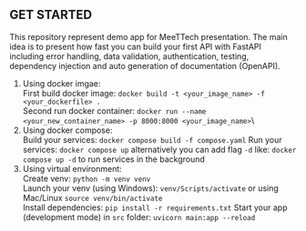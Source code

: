 ## GET STARTED
This repository represent demo app for MeeTTech presentation. The main idea is to present how fast you can build your first API with FastAPI including error handling, data validation, authentication, testing, dependency injection and auto generation of documentation (OpenAPI). 
1. Using docker imgae:\
    First build docker image: `docker build -t <your_image_name> -f <your_dockerfile> .`\
    Second run docker container: `docker run --name <your_new_container_name> -p 8000:8000 <your_image_name>`\
2. Using docker compose:\
    Build your services: `docker compose build -f compose.yaml`
    Run your services: `docker compose up` alternatively you can add flag `-d` like: `docker compose up -d` to run services in the background 
4. Using virtual environment:\
    Create venv: `python -m venv venv`\
    Launch your venv (using Windows): `venv/Scripts/activate` or using Mac/Linux `source venv/bin/activate`\
    Install dependencies: `pip install -r requirements.txt`
    Start your app (development mode) in `src` folder: `uvicorn main:app --reload`
